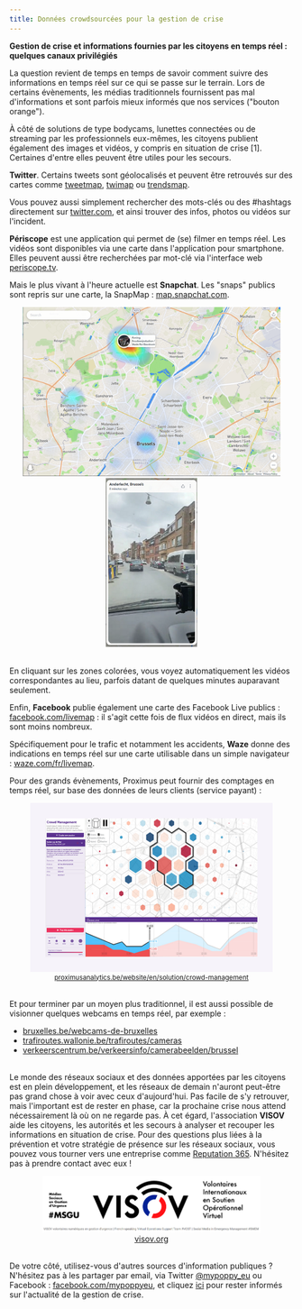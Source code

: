 ```yaml
---
title: Données crowdsourcées pour la gestion de crise
---
```

<b>Gestion de crise et informations fournies par les citoyens en temps réel : quelques canaux privilégiés</b>
 
La question revient de temps en temps de savoir comment suivre des informations en temps réel sur ce qui se passe sur le terrain. Lors de certains évènements, les médias traditionnels fournissent pas mal d'informations et sont parfois mieux informés que nos services ("bouton orange").<br>

À côté de solutions de type bodycams, lunettes connectées ou de streaming par les professionnels eux-mêmes, les citoyens publient également des images et vidéos, y compris en situation de crise [1]. Certaines d'entre elles peuvent être utiles pour les secours.<br>

<b>Twitter</b>. Certains tweets sont géolocalisés et peuvent être retrouvés sur des cartes comme <a href="https://www.mapd.com/demos/tweetmap">tweetmap</a>, <a href="https://twimap.com">twimap</a> ou <a href="https://www.trendsmap.com">trendsmap</a>.<br>

Vous pouvez aussi simplement rechercher des mots-clés ou des #hashtags directement sur <a href="https://twitter.com">twitter.com</a>, et ainsi trouver des infos, photos ou vidéos sur l'incident.<br>

<b>Périscope</b> est une application qui permet de (se) filmer en temps réel. Les vidéos sont disponibles via une carte dans l'application pour smartphone. Elles peuvent aussi être recherchées par mot-clé via l'interface web <a href="https://periscope.tv">periscope.tv</a>.<br>

Mais le plus vivant à l'heure actuelle est <b>Snapchat</b>. Les "snaps" publics sont repris sur une carte, la SnapMap : <a href="https://map.snapchat.com">map.snapchat.com</a>.<br>

<div style='text-align:center'><img src="../images/smap1.png" style="height:300px"> <img src="../images/smap2.png" style="height:300px"></div><br>

En cliquant sur les zones colorées, vous voyez automatiquement les vidéos correspondantes au lieu, parfois datant de quelques minutes auparavant seulement.<br>

Enfin, <b>Facebook</b> publie également une carte des Facebook Live publics : <a href="https://www.facebook.com/livemap">facebook.com/livemap</a> : il s'agit cette fois de flux vidéos en direct, mais ils sont moins nombreux.<br>

Spécifiquement pour le trafic et notamment les accidents, <b>Waze</b> donne des indications en temps réel sur une carte utilisable dans un simple navigateur : <a href="https://www.waze.com/fr/livemap">waze.com/fr/livemap</a>.<br>

Pour des grands évènements, Proximus peut fournir des comptages en temps réel, sur base des données de leurs clients (service payant) :<br>

<div style='text-align:center; font-size:smaller'>
	<img src="../images/proxanalytics.png"  style="height:300px"><br>
	<a href="https://proximusanalytics.be/website/en/solution/crowd-management">proximusanalytics.be/website/en/solution/crowd-management</a>
</div><br>

Et pour terminer par un moyen plus traditionnel, il est aussi possible de visionner quelques webcams en temps réel, par exemple :<br>
<ul>
<li><a href="http://www.bruxelles.be/webcams-de-bruxelles">bruxelles.be/webcams-de-bruxelles</a></li>
<li><a href="http://trafiroutes.wallonie.be/trafiroutes/cameras">trafiroutes.wallonie.be/trafiroutes/cameras</a></li>
<li><a href="http://www.verkeerscentrum.be/verkeersinfo/camerabeelden/brussel">verkeerscentrum.be/verkeersinfo/camerabeelden/brussel</a></li>
</ul>

<br>Le monde des réseaux sociaux et des données apportées par les citoyens est en plein développement, et les réseaux de demain n'auront peut-être pas grand chose à voir avec ceux d'aujourd'hui. Pas facile de s'y retrouver, mais l'important est de rester en phase, car la prochaine crise nous attend nécessairement là où on ne regarde pas. À cet égard, l'association <b>VISOV</b> aide les citoyens, les autorités et les secours à analyser et recouper les informations en situation de crise. Pour des questions plus liées à la prévention et votre stratégie de présence sur les réseaux sociaux, vous pouvez vous tourner vers une entreprise comme <a href='http://www.reputation365.eu/'>Reputation 365</a>. N'hésitez pas à prendre contact avec eux !<br>

<center syle='font-size:smaller'>
	<img src="../images/visov.png" style="height:100px"><br>
	<a href="https://www.visov.org">visov.org</a>
</center> 

<br>De votre côté, utilisez-vous d'autres sources d'information publiques ? N'hésitez pas à les partager par email, via Twitter <a href="https://twitter.com/mypoppy_eu">@mypoppy_eu</a> ou Facebook&nbsp;: <a href="https://facebook.com/mypoppyeu">facebook.com/mypoppyeu</a>, et cliquez <a href='https://mypoppy.typeform.com/to/sww4k6' target='_blank' >ici</a> pour rester informés sur l'actualité de la gestion de crise.

